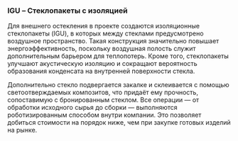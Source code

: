 ### IGU – Стеклопакеты с изоляцией

Для внешнего остекления в проекте создаются изоляционные стеклопакеты (IGU), в которых между стеклами предусмотрено воздушное пространство. Такая конструкция значительно повышает энергоэффективность, поскольку воздушная полость служит дополнительным барьером для теплопотерь. Кроме того, стеклопакеты улучшают акустическую изоляцию и сокращают вероятность образования конденсата на внутренней поверхности стекла.

Дополнительно стекло подвергается закалке и склеивается с помощью светоотверждаемых композитов, что придаёт ему прочность, сопоставимую с бронированным стеклом. Все операции — от обработки исходного сырья до сборки — выполняются роботизированным способом внутри компании. Это позволяет добиться стоимости на порядок ниже, чем при закупке готовых изделий на рынке.